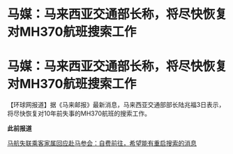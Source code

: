 # 马媒：马来西亚交通部长称，将尽快恢复对MH370航班搜索工作

# 马媒：马来西亚交通部长称，将尽快恢复对MH370航班搜索工作

【环球网报道】据《马来邮报》最新消息，马来西亚交通部部长陆兆福3日表示，将尽快恢复对10年前失事的MH370航班的搜索工作。

**此前报道**

[马航失联乘客家属回应赴马参会：自费前往，希望能有重启搜索的消息](https://news.qq.com/rain/a/20240229A0714M00)

